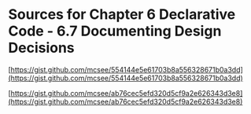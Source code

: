 # Sources for Chapter 6 Declarative Code - 6.7 Documenting Design Decisions


[https://gist.github.com/mcsee/554144e5e61703b8a556328671b0a3dd](https://gist.github.com/mcsee/554144e5e61703b8a556328671b0a3dd)

[https://gist.github.com/mcsee/ab76cec5efd320d5cf9a2e626343d3e8](https://gist.github.com/mcsee/ab76cec5efd320d5cf9a2e626343d3e8)